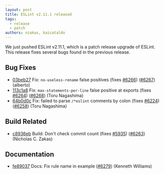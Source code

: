 ```yaml
---
layout: post
title: ESLint v2.11.1 released
tags:
  - release
  - patch
authors: nzakas, kaicataldo
---
```


We just pushed ESLint v2.11.1, which is a patch release upgrade of ESLint. This release  fixes several bugs found in the previous release.


## Bug Fixes

* [03beb27](https://github.com/eslint/eslint/commit/03beb27) Fix: `no-useless-rename` false positives (fixes [#6266](https://github.com/eslint/eslint/issues/6266)) ([#6267](https://github.com/eslint/eslint/issues/6267)) (alberto)
* [113c1a8](https://github.com/eslint/eslint/commit/113c1a8) Fix: `max-statements-per-line` false positive at exports (fixes [#6264](https://github.com/eslint/eslint/issues/6264)) ([#6268](https://github.com/eslint/eslint/issues/6268)) (Toru Nagashima)
* [64b0d0c](https://github.com/eslint/eslint/commit/64b0d0c) Fix: failed to parse `/*eslint` comments by colon (fixes [#6224](https://github.com/eslint/eslint/issues/6224)) ([#6258](https://github.com/eslint/eslint/issues/6258)) (Toru Nagashima)

## Build Related

* [c8936eb](https://github.com/eslint/eslint/commit/c8936eb) Build: Don't check commit count (fixes [#5935](https://github.com/eslint/eslint/issues/5935)) ([#6263](https://github.com/eslint/eslint/issues/6263)) (Nicholas C. Zakas)

## Documentation

* [fe89037](https://github.com/eslint/eslint/commit/fe89037) Docs: Fix rule name in example ([#6279](https://github.com/eslint/eslint/issues/6279)) (Kenneth Williams)
